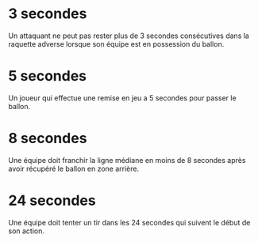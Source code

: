 # 3 secondes
Un attaquant ne peut pas rester plus de 3 secondes consécutives dans la raquette adverse lorsque son équipe est en possession du ballon.

# 5 secondes
Un joueur qui effectue une remise en jeu a 5 secondes pour passer le ballon.

# 8 secondes
Une équipe doit franchir la ligne médiane en moins de 8 secondes après avoir récupéré le ballon en zone arrière.

# 24 secondes
Une équipe doit tenter un tir dans les 24 secondes qui suivent le début de son action.
